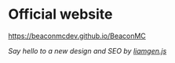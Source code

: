 # Official website
https://beaconmcdev.github.io/BeaconMC

<i>Say hello to a new design and SEO by <a href="https://liamgenjs.vercel.app">liamgen.js</a></i>